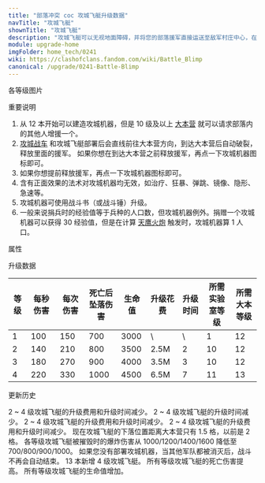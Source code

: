 ```yaml
---
title: "部落冲突 coc 攻城飞艇升级数据"
navTitle: "攻城飞艇"
shownTitle: "攻城飞艇"
description: "攻城飞艇可以无视地面障碍，并将您的部落援军直接运送至敌军村庄中心，在飞行途中还会不断投放炸弹。由于外壳不够结实，它很容易被敌军击落。法术对攻城飞艇无效。"
module: upgrade-home
imgFolder: home_tech/0241
wiki: https://clashofclans.fandom.com/wiki/Battle_Blimp
canonical: /upgrade/0241-Battle-Blimp
---
```


<UnitInfo :folder="$frontmatter.imgFolder" imgSrc="Battle_Blimp_info.png" :imgAlt="$frontmatter.navTitle" :description="$frontmatter.description" />

<SmallTitle>各等级图片</SmallTitle>

<Panel>
    <UnitImgGroup :folder="$frontmatter.imgFolder">
        <UnitImg imgTitle="1 级" imgSrc="Battle_Blimp1.png" />
        <UnitImg imgTitle="2 级" imgSrc="Battle_Blimp2.png" />
        <UnitImg imgTitle="3 级" imgSrc="Battle_Blimp3.png" />
        <UnitImg imgTitle="4 级" imgSrc="Battle_Blimp4.png" />
    </UnitImgGroup>
</Panel>

<SmallTitle>重要说明</SmallTitle>

1. 从 12 本开始可以建造攻城机器，但是 10 级及以上 [大本营](/upgrade/0400-Town-Hall) 就可以请求部落内的其他人增援一个。
2. [攻城战车](/upgrade/0240-Wall-Wrecker) 和攻城飞艇部署后会直线前往大本营方向，到达大本营后自动破裂，释放里面的援军。 如果你想在到达大本营之前释放援军，再点一下攻城机器图标即可。
3. 如果你想提前释放援军，再点一下攻城机器图标即可。
4. 含有正面效果的法术对攻城机器均无效，如治疗、狂暴、弹跳、镜像、隐形、急速等。
5. 攻城机器可使用战斗书（或战斗锤）升级。
6. 一般来说捐兵时的经验值等于兵种的人口数，但攻城机器例外。捐赠一个攻城机器可以获得 30 经验值，但是在计算 [天鹰火炮](/upgrade/030b-Eagle-Artillery) 触发时，攻城机器算 1 人口。

<SmallTitle>属性</SmallTitle>

<UnitProperties>
    <UnitProperty pKey="攻击方式" pValue="对着大本营前进" />
    <UnitProperty pKey="攻击偏好" pValue="无" />
    <UnitProperty pKey="伤害类型" pValue="范围伤害" />
    <UnitProperty pKey="伤害半径" pValue="3 格" />
    <UnitProperty pKey="攻击的目标" pValue="仅地面目标" />
    <UnitProperty pKey="移动速度" pValue="2.25 格/秒" />
    <UnitProperty pKey="攻击速度" pValue="1.5 秒/次" />
    <UnitProperty pKey="所需攻城机器工坊等级" pValue="2" />
    <UnitProperty pKey="所需大本等级" pValue="12" />
    <UnitProperty pKey="建造时间" pValue="1200" trainingSystem="2022" />
</UnitProperties>

<SmallTitle>升级数据</SmallTitle>

<script setup>
const tableExtraInfo = [
    {
        "column": 5,
        "type": "cost",
        "gpClass": "research",
        "icon": "Elixir"
    },
    {
        "column": 6,
        "type": "time",
        "gpClass": "research"
    }
];
</script>

<UnitTable :tableExtraInfo="tableExtraInfo">

| 等级 |  每秒伤害 | 每次伤害 |死亡后<br>坠落伤害| 生命值 | 升级花费| 升级时间 |所需<br>实验室等级|所需<br>大本等级|
| ---- |   ----   |   ----  |       ----      |  ----  |  ----  |   ----  |      ----       |     ----      |
|   1  |    100   |   150   |        700      |  3000  |     \  |    \    |        1        |      12       |
|   2  |    140   |   210   |        800      |  3500  |  2.5M  |    2    |       10        |      12       |
|   3  |    180   |   270   |        900      |  4000  |  3.5M  |    3    |       10        |      12       |
|   4  |    220   |   330   |       1000      |  4500  |  6.5M  |    7    |       11        |      13       |
</UnitTable>

<SmallTitle>更新历史</SmallTitle>

<Timeline>
    <TimelineItem date="2024/11/25">
        <TimelineRow>2 ~ 4 级攻城飞艇的升级费用和升级时间减少。</TimelineRow>
    </TimelineItem>
    <TimelineItem date="2023/12/12">
        <TimelineRow>2 ~ 4 级攻城飞艇的升级时间减少。</TimelineRow>
    </TimelineItem>
    <TimelineItem date="2023/06/12">
        <TimelineRow>2 ~ 4 级攻城飞艇的升级费用和升级时间减少。</TimelineRow>
    </TimelineItem>
    <TimelineItem date="2022/10/10">
        <TimelineRow>2 ~ 4 级攻城飞艇的升级费用和升级时间减少。</TimelineRow>
    </TimelineItem>
    <TimelineItem date="2022/05/02">
        <TimelineRow>现在攻城飞艇的下落位置距离大本营只有 1.5 格，以前是 2 格。</TimelineRow>
    </TimelineItem>
    <TimelineItem date="2022/02/15">
        <TimelineRow>各等级攻城飞艇被摧毁时的爆炸伤害从 1000/1200/1400/1600 降低至 700/800/900/1000。</TimelineRow>
    </TimelineItem>
    <TimelineItem date="2020/10/12">
        <TimelineRow>如果您没有部署攻城机器，当其他军队都被消灭后，战斗不再会自动结束。</TimelineRow>
    </TimelineItem>
    <TimelineItem date="2020/06/22">
        <TimelineRow>13 本新增 4 级攻城飞艇。</TimelineRow>
    </TimelineItem>
    <TimelineItem date="2019/12/09">
        <TimelineRow>所有等级攻城飞艇的死亡伤害提高。</TimelineRow>
    </TimelineItem>
    <TimelineItem date="2019/06/18">
        <TimelineRow>所有等级攻城飞艇的生命值增加。</TimelineRow>
    </TimelineItem>
    <TimelineItem :historyBottom="true" />
</Timeline>